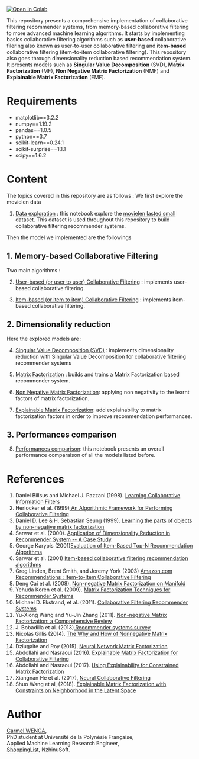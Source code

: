 [![Open In Colab](https://colab.research.google.com/assets/colab-badge.svg)](https://colab.research.google.com/github/nzhinusoftcm/review-on-collaborative-filtering/)


This repository presents a comprehensive implementation of collaborative filtering recommender systems, from memory-based collaborative filtering to more advanced machine learning algorithms. It starts by implementing basics collaborative filtering algorithms such as <b>user-based</b> collaborative filering also known as user-to-user collaborative filtering and <b>item-based</b> collaborative filtering (item-to-item collaborative filtering). This repository also goes through dimensionality reduction based recommendation system. It presents models such as **Singular Value Decomposition** (SVD), **Matrix Factorization** (MF), **Non Negative Matrix Factorization** (NMF) and **Explainable Matrix Factorization** (EMF).

# Requirements

- matplotlib==3.2.2
- numpy==1.19.2
- pandas==1.0.5
- python==3.7
- scikit-learn==0.24.1
- scikit-surprise==1.1.1
- scipy==1.6.2

# Content

The topics covered in this repository are as follows : We first explore the movielen data

1. [Data exploration](https://github.com/nzhinusoftcm/review-on-collaborative-filtering/blob/master/1.DownloadAndExploreMovielenLatestSmall.ipynb) : this notebook explore the <a href="https://grouplens.org/datasets/movielens/">movielen lasted small</a> dataset. This dataset is used throughout this repository to build collaborative filtering recommender systems.

Then the model we implemented are the followings

## 1. Memory-based Collaborative Filtering

Two main algorithms :

2. [User-based (or user to user) Collaborative Filtering](https://github.com/nzhinusoftcm/review-on-collaborative-filtering/blob/master/2.User-basedCollaborativeFiltering.ipynb)  : implements user-based collaborative filtering.

3. [Item-based (or item to item) Collaborative Filtering](https://github.com/nzhinusoftcm/review-on-collaborative-filtering/blob/master/3.Item-basedCollaborativeFiltering.ipynb) : implements item-based collaborative filtering.

## 2. Dimensionality reduction

Here the explored models are :

4. [Singular Value Decomposition (SVD)](https://github.com/nzhinusoftcm/review-on-collaborative-filtering/blob/master/4.SingularValueDecomposition.ipynb) : implements dimensionality reduction with Singular Value Decomposition for collaborative filtering recommender systems

5. [Matrix Factorization](https://github.com/nzhinusoftcm/review-on-collaborative-filtering/blob/master/5.MatrixFactorization.ipynb) : builds and trains a Matrix Factorization based recommender system.

6. [Non Negative Matrix Factorization](https://github.com/nzhinusoftcm/review-on-collaborative-filtering/blob/master/6.NonNegativeMatrixFactorization.ipynb): applying non negativity to the learnt factors of matrix factorization.

7. [Explainable Matrix Factorization](https://github.com/nzhinusoftcm/review-on-collaborative-filtering/blob/master/7.ExplainableMatrixFactorization.ipynb): add explainability to matrix factorization factors in order to improve recommendation performances.

## 3. Performances comparison

8. [Performances comparison](https://github.com/nzhinusoftcm/review-on-collaborative-filtering/blob/master/8.PerformancesMeasure.ipynb): this notebook presents an overall performance comparaison of all the models listed before.


# References

1. Daniel Billsus  and  Michael J. Pazzani (1998). [Learning Collaborative Information Filters](https://www.ics.uci.edu/~pazzani/Publications/MLC98.pdf)
2. Herlocker et al. (1999)<a href="https://dl.acm.org/doi/10.1145/3130348.3130372"> An Algorithmic Framework for Performing Collaborative Filtering</a>
3. Daniel D. Lee & H. Sebastian Seung (1999). [Learning the parts of objects by non-negative matrix factorization](https://www.nature.com/articles/44565)
4. Sarwar et al. (2000). [Application of Dimensionality Reduction in Recommender System -- A Case Study](http://files.grouplens.org/papers/webKDD00.pdf)
5. George Karypis (2001)<a href="https://citeseerx.ist.psu.edu/viewdoc/download?doi=10.1.1.554.1671&rep=rep1&type=pdf">Evaluation of Item-Based Top-N Recommendation Algorithms</a>
6. Sarwar et al. (2001) <a href="https://dl.acm.org/doi/10.1145/371920.372071"> Item-based collaborative filtering recommendation algorithms</a>
7. Greg Linden, Brent Smith, and Jeremy York (2003) <a href="https://www.cs.umd.edu/~samir/498/Amazon-Recommendations.pdf">Amazon.com Recommendations : Item-to-Item Collaborative Filtering</a>
8. Deng Cai et al. (2008). [Non-negative Matrix Factorization on Manifold](https://ieeexplore.ieee.org/document/4781101)
9. Yehuda Koren et al. (2009). <a href='https://ieeexplore.ieee.org/document/5197422'>Matrix Factorization Techniques for Recommender Systems</a>
10. Michael D. Ekstrand, et al. (2011). <a href="https://dl.acm.org/doi/10.1561/1100000009"> Collaborative Filtering Recommender Systems</a>
11. Yu-Xiong Wang and Yu-Jin Zhang (2011). [Non-negative Matrix Factorization: a Comprehensive Review](https://ieeexplore.ieee.org/document/6165290)
12. J. Bobadilla et al. (2013)<a href="https://romisatriawahono.net/lecture/rm/survey/information%20retrieval/Bobadilla%20-%20Recommender%20Systems%20-%202013.pdf"> Recommender systems survey</a>
13. Nicolas Gillis (2014). [The Why and How of Nonnegative Matrix Factorization](https://arxiv.org/pdf/1401.5226.pdf)
14. Dziugaite and Roy (2015), [Neural Network Matrix Factorization](https://arxiv.org/abs/1511.06443)
15. Abdollahi and Nasraoui (2016). [Explainable Matrix Factorization for Collaborative Filtering](https://www.researchgate.net/publication/301616080_Explainable_Matrix_Factorization_for_Collaborative_Filtering)
16. Abdollahi and Nasraoui (2017). [Using Explainability for Constrained Matrix Factorization](https://dl.acm.org/doi/abs/10.1145/3109859.3109913)
17. Xiangnan He et al. (2017), [Neural Collaborative Filtering](https://arxiv.org/abs/1708.05031)
18. Shuo Wang et al, (2018). [Explainable Matrix Factorization with Constraints on Neighborhood in the Latent Space](https://dl.acm.org/doi/abs/10.1145/3109859.3109913)

# Author

[Carmel WENGA](https://www.linkedin.com/in/carmel-wenga-871876178/), <br>
PhD student at Université de la Polynésie Française, <br> 
Applied Machine Learning Research Engineer, <br>
[ShoppingList](https://shoppinglist.cm), NzhinuSoft.
